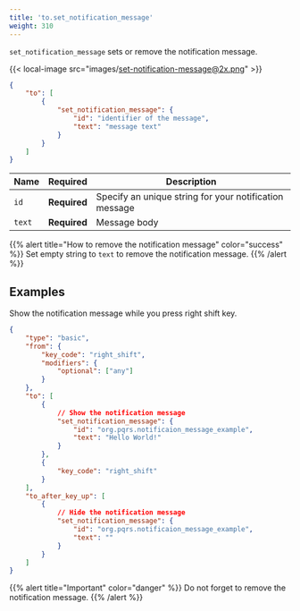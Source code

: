 ```yaml
---
title: 'to.set_notification_message'
weight: 310
---
```


`set_notification_message` sets or remove the notification message.

{{< local-image src="images/set-notification-message@2x.png" >}}

```json
{
    "to": [
        {
            "set_notification_message": {
                "id": "identifier of the message",
                "text": "message text"
            }
        }
    ]
}
```

| Name   | Required     | Description                                            |
| ------ | ------------ | ------------------------------------------------------ |
| `id`   | **Required** | Specify an unique string for your notification message |
| `text` | **Required** | Message body                                           |

{{% alert title="How to remove the notification message" color="success" %}}
Set empty string to `text` to remove the notification message.
{{% /alert %}}

## Examples

Show the notification message while you press right shift key.

```json
{
    "type": "basic",
    "from": {
        "key_code": "right_shift",
        "modifiers": {
            "optional": ["any"]
        }
    },
    "to": [
        {
            // Show the notification message
            "set_notification_message": {
                "id": "org.pqrs.notificaion_message_example",
                "text": "Hello World!"
            }
        },
        {
            "key_code": "right_shift"
        }
    ],
    "to_after_key_up": [
        {
            // Hide the notification message
            "set_notification_message": {
                "id": "org.pqrs.notificaion_message_example",
                "text": ""
            }
        }
    ]
}
```

{{% alert title="Important" color="danger" %}}
Do not forget to remove the notification message.
{{% /alert %}}
